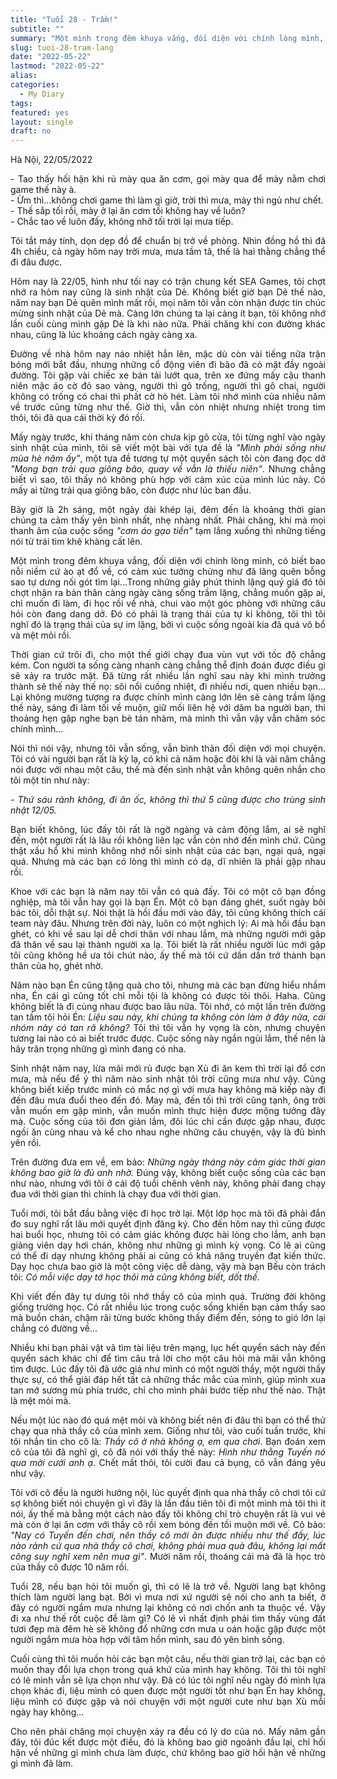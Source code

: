 ```yaml
---
title: "Tuổi 28 - Trầm!"
subtitle: ""
summary: "Một mình trong đêm khuya vắng, đối diện với chính lòng mình, có biết bao nỗi niềm cứ ào ạt đổ về, có cảm xúc tưởng chừng như đã lãng quên bỗng sao tự dưng nối gót tìm lại...Trong những giây phút thinh lặng quý giá đó tôi chợt..."
slug: tuoi-28-tram-lang
date: "2022-05-22"
lastmod: "2022-05-22"
alias:
categories:
  - My Diary
tags:
featured: yes
layout: single
draft: no
---
```


Hà Nội, 22/05/2022

<p style = "text-align: justify">- Tao thấy hối hận khi rủ mày qua ăn cơm, gọi mày qua để mày nằm chơi game thế này à. </br>- Ừm thì...không chơi game thì làm gì giờ, trời thì mưa, mày thì ngủ như chết. </br>- Thế sắp tối rồi, mày ở lại ăn cơm tối không hay về luôn? </br>- Chắc tao về luôn đấy, không nhỡ tối trời lại mưa tiếp.</p>

<p style = "text-align: justify">Tôi tắt máy tính, dọn dẹp đồ để chuẩn bị trở về phòng. Nhìn đồng hồ thì đã 4h chiều, cả ngày hôm nay trời mưa, mưa tầm tã, thế là hai thằng chẳng thể đi đâu được.</p>

<p style = "text-align: justify">Hôm nay là 22/05, hình như tối nay có trận chung kết SEA Games, tôi chợt nhớ ra hôm nay cũng là sinh nhật của Dẻ. Không biết giờ bạn Dẻ thế nào, năm nay bạn Dẻ quên mình mất rồi, mọi năm tôi vẫn còn nhận được tin chúc mừng sinh nhật của Dẻ mà. Càng lớn chúng ta lại càng ít bạn, tôi không nhớ lần cuối cùng mình gặp Dẻ là khi nào nữa. Phải chăng khi con đường khác nhau, cũng là lúc khoảng cách ngày càng xa.</p>

<p style = "text-align: justify">Đường về nhà hôm nay náo nhiệt hẳn lên, mặc dù còn vài tiếng nữa trận bóng mới bắt đầu, nhưng những cổ động viên đi bão đã có mặt đầy ngoài đường. Tôi gặp vài chiếc xe bán tải lướt qua, trên xe đứng mấy cậu thanh niên mặc áo cờ đỏ sao vàng, người thì gõ trống, người thì gõ chai, người không có trống có chai thì phất cờ hò hét. Làm tôi nhớ mình của nhiều năm về trước cũng từng như thế. Giờ thì, vẫn còn nhiệt nhưng nhiệt trong tim thôi, tôi đã qua cái thời kỳ đó rồi.</p>

<p style = "text-align: justify">Mấy ngày trước, khi tháng năm còn chưa kịp gõ cửa, tôi từng nghĩ vào ngày sinh nhật của mình, tôi sẽ viết một bài với tựa đề là <i>"Mình phải sống như mùa hè năm ấy"</i>, một tựa đề tương tự một quyển sách tôi còn đang đọc dở <i>"Mong bạn trải qua giông bão, quay về vẫn là thiếu niên"</i>. Nhưng chẳng biết vì sao, tôi thấy nó không phù hợp với cảm xúc của mình lúc này. Có mấy ai từng trải qua giông bão, còn được như lúc ban đầu.</p>

<p style = "text-align: justify">Bây giờ là 2h sáng, một ngày dài khép lại, đêm đến là khoảng thời gian chúng ta cảm thấy yên bình nhất, nhẹ nhàng nhất. Phải chăng, khi mà mọi thanh âm của cuộc sống <i>"cơm áo gạo tiền"</i> tạm lắng xuống thì những tiếng nói từ trái tim khẽ khàng cất lên.</p>

<p style = "text-align: justify">Một mình trong đêm khuya vắng, đối diện với chính lòng mình, có biết bao nỗi niềm cứ ào ạt đổ về, có cảm xúc tưởng chừng như đã lãng quên bỗng sao tự dưng nối gót tìm lại...Trong những giây phút thinh lặng quý giá đó tôi chợt nhận ra bản thân càng ngày càng sống trầm lặng, chẳng muốn gặp ai, chỉ muốn đi làm, đi học rồi về nhà, chui vào một góc phòng với những câu hỏi còn đang dang dở. Đó có phải là trạng thái của tự kỉ không, tôi thì tôi nghĩ đó là trạng thái của sự im lặng, bởi vì cuộc sống ngoài kia đã quá vô bổ và mệt mỏi rồi.</p>

<p style = "text-align: justify">Thời gian cứ trôi đi, cho một thế giới chạy đua vùn vụt với tốc độ chẳng kém. Con người ta sống càng nhanh càng chẳng thể định đoán được điều gì sẽ xảy ra trước mặt. Đã từng rất nhiều lần nghĩ sau này khi mình trưởng thành sẽ thế này thế nọ: sôi nổi cuồng nhiệt, đi nhiều nơi, quen nhiều bạn…Lại không mường tượng ra được chính mình càng lớn lên sẽ càng trầm lặng thế này, sáng đi làm tối về muộn, giữ mối liên hệ với dăm ba người bạn, thi thoảng hẹn gặp nghe bạn bè tán nhảm, mà mình thì vẫn vậy vẫn chăm sóc chính mình…</p>

<p style = "text-align: justify">Nói thì nói vậy, nhưng tôi vẫn sống, vẫn bình thản đối diện với mọi chuyện. Tôi có vài người bạn rất là kỳ lạ, có khi cả năm hoặc đôi khi là vài năm chẳng nói được với nhau một câu, thế mà đến sinh nhật vẫn không quên nhắn cho tôi một tin như này:</p>

<p style = "text-align: justify"><i>- Thứ sáu rảnh không, đi ăn ốc, không thì thứ 5 cũng được cho trùng sinh nhật 12/05.</i></p>

<p style = "text-align: justify">Bạn biết không, lúc đấy tôi rất là ngỡ ngàng và cảm động lắm, ai sẽ nghĩ đến, một người rất là lâu rồi không liên lạc vẫn còn nhớ đến mình chứ. Cũng thật xấu hổ khi mình không nhớ nổi sinh nhật của các bạn, ngại quá, ngại quá. Nhưng mà các bạn có lòng thì mình có dạ, dĩ nhiên là phải gặp nhau rồi.</p>

<p style = "text-align: justify">Khoe với các bạn là năm nay tôi vẫn có quà đấy. Tôi có một cô bạn đồng nghiệp, mà tôi vẫn hay gọi là bạn Én. Một cô bạn đáng ghét, suốt ngày bôi bác tôi, dỗi thật sự. Nói thật là hồi đầu mới vào đây, tôi cũng không thích cái team này đâu. Nhưng trên đời này, luôn có một nghịch lý: Ai mà hồi đầu bạn ghét, có khi về sau lại dễ chơi thân với nhau lắm, mà những người mới gặp đã thân về sau lại thành người xa lạ. Tôi biết là rất nhiều người lúc mới gặp tôi cũng không hề ưa tôi chút nào, ấy thế mà tôi cứ dần dần trở thành bạn thân của họ, ghét nhờ.</p>

<p style = "text-align: justify">Năm nào bạn Én cũng tặng quà cho tôi, nhưng mà các bạn đừng hiểu nhầm nha, Én cái gì cũng tốt chỉ mỗi tội là không có được tôi thôi. Haha. Cũng không biết là đi cùng nhau được bao lâu nữa. Tôi nhớ, có một lần trên đường tan tầm tôi hỏi Én: <i>Liệu sau này, khi chúng ta không còn làm ở đây nữa, cái nhóm này có tan rã không?</i>  Tôi thì tôi vẫn hy vọng là còn, nhưng chuyện tương lai nào có ai biết trước được. Cuộc sống này ngắn ngủi lắm, thế nên là hãy trân trọng những gì mình đang có nha.</p>

<p style = "text-align: justify">Sinh nhật năm nay, lừa mãi mới rủ được bạn Xù đi ăn kem thì trời lại đổ cơn mưa, mà nếu để ý thì năm nào sinh nhật tôi trời cũng mưa như vậy. Cũng không biết kiếp trước mình có mắc nợ gì với mưa hay không mà kiếp này đi đến đâu mưa đuổi theo đến đó. May mà, đến tối thì trời cũng tạnh, ông trời vẫn muốn em gặp mình, vẫn muốn mình thực hiện được mộng tưởng đây mà. Cuộc sống của tôi đơn giản lắm, đôi lúc chỉ cần được gặp nhau, được ngồi ăn cùng nhau và kể cho nhau nghe những câu chuyện, vậy là đủ bình yên rồi.</p>

<p style = "text-align: justify">Trên đường đưa em về, em bảo: <i>Những ngày tháng này cảm giác thời gian không bao giờ là đủ anh nhờ.</i> Đúng vậy, không biết cuộc sống của các bạn như nào, nhưng với tôi ở cái độ tuổi chênh vênh này, không phải đang chạy đua với thời gian thì chính là chạy đua với thời gian.</p>

<p style = "text-align: justify">Tuổi mới, tôi bắt đầu bằng việc đi học trở lại. Một lớp học mà tôi đã phải đắn đo suy nghĩ rất lâu mới quyết định đăng ký. Cho đến hôm nay thì cũng được hai buổi học, nhưng tôi có cảm giác không được hài lòng cho lắm, anh bạn giảng viên dạy hơi chán, không như những gì mình kỳ vọng. Có lẽ ai cũng có thể đi dạy nhưng không phải ai cũng có khả năng truyền đạt kiến thức. Dạy học chưa bao giờ là một công việc dễ dàng, vậy mà bạn Bếu còn trách tôi:<i> Có mỗi việc dạy tớ học thôi mà cũng không biết, dốt thế.</i></p>

<p style = "text-align: justify">Khi viết đến đây tự dưng tôi nhớ thầy cô của mình quá. Trường đời không giống trường học. Có rất nhiều lúc trong cuộc sống khiến bạn cảm thấy sao mà buồn chán, chậm rãi từng bước không thấy điểm đến, sóng to gió lớn lại chẳng có đường về...</p>

<p style = "text-align: justify">Nhiều khi bạn phải vật vã tìm tài liệu trên mạng, lục hết quyển sách này đến quyển sách khác chỉ để tìm câu trả lời cho một câu hỏi mà mãi vẫn không tìm được. Lúc đấy tôi đã ước giá như mình có một người thầy, một người thầy thực sự, có thể giải đáp hết tất cả những thắc mắc của mình, giúp mình xua tan mớ sương mù phía trước, chỉ cho mình phải bước tiếp như thế nào. Thật là mệt mỏi mà.</p>

<p style = "text-align: justify">Nếu một lúc nào đó quá mệt mỏi và không biết nên đi đâu thì bạn có thể thử chạy qua nhà thầy cô của mình xem. Giống như tôi, vào cuối tuần trước, khi tôi nhắn tin cho cô là: <i>Thầy cô ở nhà không ạ, em qua chơi</i>. Bạn đoán xem cô của tôi đã nghĩ gì, cô đã nói với thầy thế này: <i>Hình như thằng Tuyến nó qua mời cưới anh ạ</i>. Chết mất thôi, tôi cười đau cả bụng, cô vẫn đáng yêu như vậy.</p>

<p style = "text-align: justify">Tôi với cô đều là người hướng nội, lúc quyết định qua nhà thầy cô chơi tôi cứ sợ không biết nói chuyện gì vì đây là lần đầu tiên tôi đi một mình mà tôi thì ít nói, ấy thế mà bằng một cách nào đấy tôi không chỉ trò chuyện rất là vui vẻ mà còn ở lại ăn cơm với thầy cô rồi xem bóng đến tối muộn mới về. Cô bảo: <i>"Nay có Tuyến đến chơi, nên thầy cô mới ăn được nhiều như thế đấy, lúc nào rảnh cứ qua nhà thầy cô chơi, không phải mua quà đâu, không lại mất công suy nghĩ xem nên mua gì"</i>. Mười năm rồi, thoáng cái mà đã là học trò của thầy cô được 10 năm rồi.</p>

<p style = "text-align: justify">Tuổi 28, nếu bạn hỏi tôi muốn gì, thì có lẽ là trở về. Người lang bạt không thích làm người lang bạt. Bởi vì mưa nơi xứ người sẽ nói cho anh ta biết, ở đây có người ngắm mưa nhưng lại không có nơi chốn anh ta thuộc về. Vậy đi xa như thế rốt cuộc để làm gì? Có lẽ vì nhất định phải tìm thấy vùng đất tươi đẹp mà đêm hè sẽ không đổ những cơn mưa u oán hoặc gặp được một người ngắm mưa hòa hợp với tâm hồn mình, sau đó yên bình sống.</p>

<p style = "text-align: justify">Cuối cùng thì tôi muốn hỏi các bạn một câu, nếu thời gian trở lại, các bạn có muốn thay đổi lựa chọn trong quá khứ của mình hay không. Tôi thì tôi nghĩ có lẽ mình vẫn sẽ lựa chọn như vậy. Đã có lúc tôi nghĩ nếu ngày đó mình lựa chọn khác đi, liệu mình có quen được một người tốt như bạn Én hay không, liệu mình có được gặp và nói chuyện với một người cute như bạn Xù mỗi ngày hay không...</p>

<p style = "text-align: justify">Cho nên phải chăng mọi chuyện xảy ra đều có lý do của nó. Mấy năm gần đây, tôi đúc kết được một điều, đó là không bao giờ ngoảnh đầu lại, chỉ hối hận về những gì mình chưa làm được, chứ không bao giờ hối hận về những gì mình đã làm.</p>
